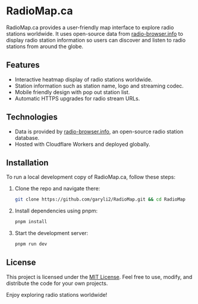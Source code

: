 # RadioMap.ca

RadioMap.ca provides a user-friendly map interface to explore radio stations worldwide. It uses open-source data from [radio-browser.info](https://radio-browser.info) to display radio station information so users can discover and listen to radio stations from around the globe.

## Features

- Interactive heatmap display of radio stations worldwide.
- Station information such as station name, logo and streaming codec.
- Mobile friendly design with pop out station list.
- Automatic HTTPS upgrades for radio stream URLs.

## Technologies

- Data is provided by [radio-browser.info](https://radio-browser.info), an open-source radio station database.
- Hosted with Cloudflare Workers and deployed globally.

## Installation

To run a local development copy of RadioMap.ca, follow these steps:

1. Clone the repo and navigate there:

   ```bash
   git clone https://github.com/garyli2/RadioMap.git && cd RadioMap
   ```

2. Install dependencies using pnpm:

   ```bash
   pnpm install
   ```

3. Start the development server:

   ```bash
   pnpm run dev
   ```

## License

This project is licensed under the [MIT License](LICENSE). Feel free to use, modify, and distribute the code for your own projects.

Enjoy exploring radio stations worldwide!
